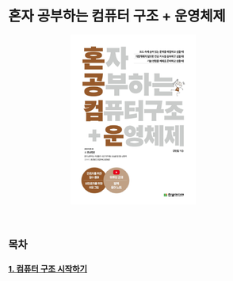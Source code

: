 # 혼자 공부하는 컴퓨터 구조 + 운영체제

<p align="center">
  <img src="images/혼공컴운.jpg" style="width: 50%; margin: 0 auto;" />
</p>

<br>

## 목차

### [1. 컴퓨터 구조 시작하기](./1.%20%EC%BB%B4%ED%93%A8%ED%84%B0%20%EA%B5%AC%EC%A1%B0/)
